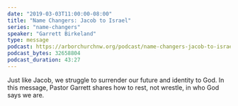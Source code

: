 ```yaml
---
date: "2019-03-03T11:00:00-08:00"
title: "Name Changers: Jacob to Israel"
series: "name-changers"
speaker: "Garrett Birkeland"
type: message
podcast: https://arborchurchnw.org/podcast/name-changers-jacob-to-israel.m4a
podcast_bytes: 32658804
podcast_duration: 43:27
---
```


Just like Jacob, we struggle to surrender our future and identity to God. In this message, Pastor Garrett shares how to rest, not wrestle, in who God says we are. 

